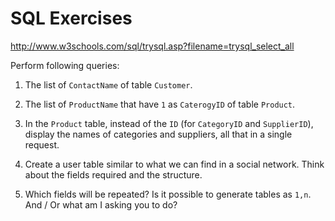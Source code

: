 # SQL Exercises

<http://www.w3schools.com/sql/trysql.asp?filename=trysql_select_all>

Perform following queries:

1) The list of `ContactName` of table `Customer`.

2) The list of `ProductName` that have `1` as `CaterogyID` of table `Product`.

3) In the `Product` table, instead of the `ID` (for `CategoryID` and `SupplierID`),
display the names of categories and suppliers, all that in a single request.

4) Create a user table similar to what we can find in a social network.
Think about the fields required and the structure.

5) Which fields will be repeated? Is it possible to generate tables as `1,n`.
And / Or what am I asking you to do?
